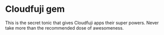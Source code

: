 # Cloudfuji gem

This is the secret tonic that gives Cloudfuji apps their super powers. Never take more than the recommended dose of awesomeness. 
